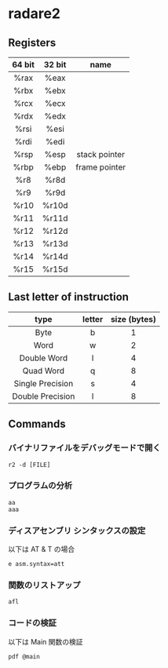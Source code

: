# radare2

## Registers
| 64 bit | 32 bit | name   |
|:------:|:------:|:------:|
| %rax   | %eax   |        |
| %rbx   | %ebx   |        |
| %rcx   | %ecx   |        |
| %rdx   | %edx   |        |
| %rsi   | %esi   |        |
| %rdi   | %edi   |        |
| %rsp   | %esp   | stack pointer |
| %rbp   | %ebp   | frame pointer |
| %r8    | %r8d   |        |
| %r9    | %r9d   |        |
| %r10   | %r10d  |        |
| %r11   | %r11d  |        |
| %r12   | %r12d  |        |
| %r13   | %r13d  |        |
| %r14   | %r14d  |        |
| %r15   | %r15d  |        |

## Last letter of instruction
| type             | letter | size (bytes) |
|:----------------:|:------:|:------------:|
| Byte             | b      | 1            |
| Word             | w      | 2            |
| Double Word      | l      | 4            |
| Quad Word        | q      | 8            |
| Single Precision | s      | 4            |
| Double Precision | l      | 8            |

## Commands
### バイナリファイルをデバッグモードで開く
```
r2 -d [FILE]
```

### プログラムの分析
```
aa
aaa
```

### ディスアセンブリ シンタックスの設定
以下は AT & T の場合
```
e asm.syntax=att
```

### 関数のリストアップ
```
afl
```

### コードの検証
以下は Main 関数の検証
```
pdf @main
```

